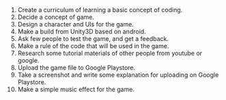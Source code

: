 1. Create a curriculum of learning a basic concept of coding.
2. Decide a concept of game.
3. Design a character and UIs for the game.
4. Make a build from Unity3D based on android.
5. Ask few people to test the game, and get a feedback.
6. Make a rule of the code that will be used in the game.
7. Research some tutorial materials of other people from youtube or google.
8. Upload the game file to Google Playstore.
9. Take a screenshot and write some explanation for uploading on Google Playstore.
10. Make a simple music effect for the game.
